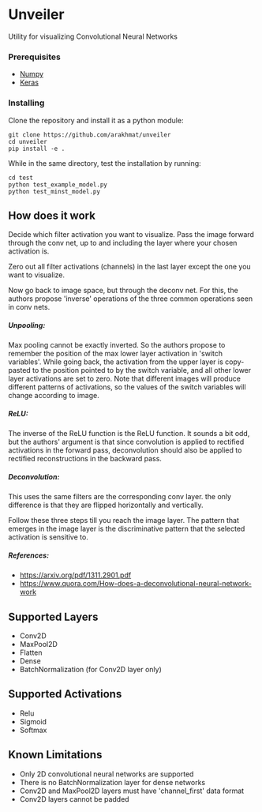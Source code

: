 # Unveiler
Utility for visualizing Convolutional Neural Networks

### Prerequisites
* [Numpy](https://github.com/numpy/numpy)  <br />
* [Keras](https://github.com/fchollet/keras) <br />
### Installing
Clone the repository and install it as a python module:
```
git clone https://github.com/arakhmat/unveiler
cd unveiler
pip install -e .
```
While in the same directory, test the installation by running:
```
cd test
python test_example_model.py
python test_minst_model.py
```
## How does it work
Decide which filter activation you want to visualize. Pass the image forward through the conv net, 
up to and including the layer where your chosen activation is.

Zero out all filter activations (channels) in the last layer except the one you want to visualize.

Now go back to image space, but through the deconv net. 
For this, the authors propose 'inverse' operations of the three common operations seen in conv nets.

##### Unpooling:   
Max pooling cannot be exactly inverted. So the authors propose to remember the position of the max lower layer activation in 'switch variables'. While going back, the activation from the upper layer is copy-pasted to the position pointed to by the switch variable, and all other lower layer activations are set to zero. Note that different images will produce different patterns of activations, so the values of the switch variables will change according to image.
    
##### ReLU:   
The inverse of the ReLU function is the ReLU function. It sounds a bit odd, but the authors' argument is that since convolution is applied to rectified activations in the  forward pass, deconvolution should also be applied to rectified reconstructions in the backward pass.
    
##### Deconvolution:  
This uses the same filters are the corresponding conv layer. the only difference is that they are flipped horizontally and vertically.

Follow these three steps till you reach the image layer. The pattern that emerges in the image layer is the discriminative pattern that the selected activation is sensitive to.

##### References:
* https://arxiv.org/pdf/1311.2901.pdf  
* https://www.quora.com/How-does-a-deconvolutional-neural-network-work

## Supported Layers
* Conv2D
* MaxPool2D
* Flatten
* Dense
* BatchNormalization (for Conv2D layer only)

## Supported Activations
* Relu
* Sigmoid
* Softmax

## Known Limitations
* Only 2D convolutional neural networks are supported
* There is no BatchNormalization layer for dense networks
* Conv2D and MaxPool2D layers must have 'channel_first' data format
* Conv2D layers cannot be padded

